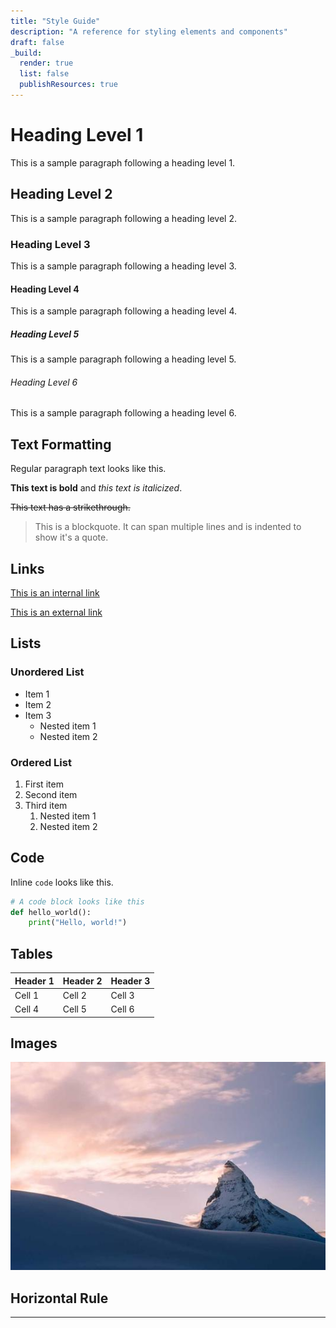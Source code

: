 ```yaml
---
title: "Style Guide"
description: "A reference for styling elements and components"
draft: false
_build:
  render: true
  list: false
  publishResources: true
---
```


# Heading Level 1
This is a sample paragraph following a heading level 1.

## Heading Level 2
This is a sample paragraph following a heading level 2.

### Heading Level 3
This is a sample paragraph following a heading level 3.

#### Heading Level 4
This is a sample paragraph following a heading level 4.

##### Heading Level 5
This is a sample paragraph following a heading level 5.

###### Heading Level 6
This is a sample paragraph following a heading level 6.

## Text Formatting

Regular paragraph text looks like this.

**This text is bold** and *this text is italicized*.

~~This text has a strikethrough.~~

> This is a blockquote. It can span multiple lines and is indented to show it's a quote.

## Links

[This is an internal link](/about)

[This is an external link](https://example.com)

## Lists

### Unordered List
- Item 1
- Item 2
- Item 3
  - Nested item 1
  - Nested item 2

### Ordered List
1. First item
2. Second item
3. Third item
   1. Nested item 1
   2. Nested item 2

## Code

Inline `code` looks like this.

```python
# A code block looks like this
def hello_world():
    print("Hello, world!")
```

## Tables

| Header 1 | Header 2 | Header 3 |
|----------|----------|----------|
| Cell 1   | Cell 2   | Cell 3   |
| Cell 4   | Cell 5   | Cell 6   |

## Images

![Alt text for image](placeholder.jpg)
## Horizontal Rule

---